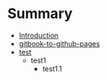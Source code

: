 # Summary

* [Introduction](README.md)
* [gitbook-to-github-pages](gitbook-to-github-pages.md)
* [test](test.md)
  * test1
    * test1.1



